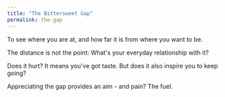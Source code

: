 ```yaml
---
title: "The Bittersweet Gap"
permalink: the-gap
---
```


To see where you are at, and how far it is from where you want to be.

The distance is not the point: What's your everyday relationship with it?

Does it hurt? It means you've got taste. But does it also inspire you to keep going?

Appreciating the gap provides an aim - and pain? The fuel.
